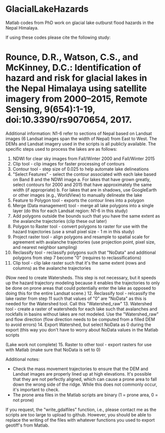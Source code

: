 # GlacialLakeHazards
Matlab codes from PhD work on glacial lake outburst flood hazards in the Nepal Himalaya.

If using these codes please cite the following study:

# Rounce, D.R., Watson, C.S., and McKinney, D.C.: Identification of hazard and risk for glacial lakes in the Nepal Himalaya using satellite imagery from 2000–2015, Remote Sensing, 9(654):1-19, doi:10.3390/rs9070654, 2017.

Additional information:
N1-6 refer to sections of Nepal based on Landsat images (6 Landsat images span the width of Nepal) from East to West.
The DEMs and Landsat imagery used in the scripts is all publicly available.  The specific steps used to process the lakes are as follows:

1. NDWI for clear sky images from Fall/Winter 2000 and Fall/Winter 2015
2. Clip tool - clip images for faster processing of contours
3. Contour tool - step size of 0.025 to help automate lake delineations
4. "Select Features" - select the contour associated with each lake based on Band 8 and the NDWI image
  a. For lakes that have grown greatly, select contours for 2000 and 2015 that have approximately the same width (if appropriate)
  b. For lakes that are in shadows, use GoogleEarth or other images (e.g., WorldView) to manually delineate the lake
5. Feature to Polygon tool - exports the contour lines into a polygon
6. Merge (Data management) tool - merge all lake polygons into a single layer (do this for each Landsat region: N1-6 in this study)
7. Add polygons outside the bounds such that you have the same extent as the avalanche trajectories (clip these out later)
8. Polygon to Raster tool - convert polygons to raster for use with the hazard trajectories (use a small pixel size - 1 m in this study)
9. Project raster tool - align polygons and resample to spatial scale for agreement with avalanche trajectories (use projection point, pixel size, and nearest neighbor sampling)
10. Reclassify tool - reclassify polygons such that "NoData" and additional polygons from step 7 become "0" (requires to reclassifications)
11. Clip tool - clip lake raster such that it's the same extent (rows and columns) as the avalanche trajectories

(Now need to create Watersheds.  This step is not necessary, but it speeds up the hazard trajectory modeling because it enables the trajectories to only be done on prone areas that could potentially enter the lake as opposed to doing this for the entire Landsat scene.)
12. Reclassify tool - relcassify the lake raster from step 11 such that values of "0" are "NoData" as this is needed for the Watershed tool.  Call this "Watershed_raw"
13. Watershed tool - create a raster of watersheds for each lake such that avalanches and rockfalls in basins without lakes are not modeled. Use the "Watershed_raw" and flow direction (flow direction needs to be computed from a filled DEM to avoid errors)
14. Export Watershed, but select NoData as 0 during the export (this way you don't have to worry about NoData values in the Matlab scripts

(Lake work not complete)
15. Raster to other tool - export rasters for use with Matlab (make sure that NoData is set to 0)

Additional notes:
- Check the mass movement trajectories to ensure that the DEM and Landsat images are properly lined up at high elevations.  It's possible that they are not perfectly aligned, which can cause a prone area to fall down the wrong side of the ridge.  While this does not commonly occur, it's important to check.
- The prone area files in the Matlab scripts are binary (1 = prone area, 0 = not prone)


If you request, the "write_gdalfiles" function, i.e., please contact me as the scripts are too large to upload to github.  However, you should be able to replace the writing of the files with whatever functions you used to export geotiff's from Matlab.
